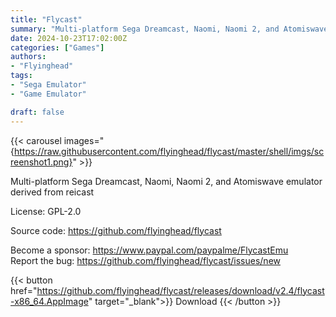 ```yaml
---
title: "Flycast"
summary: "Multi-platform Sega Dreamcast, Naomi, Naomi 2, and Atomiswave emulator derived from reicast"
date: 2024-10-23T17:02:00Z
categories: ["Games"]
authors:
- "Flyinghead"
tags: 
- "Sega Emulator"
- "Game Emulator"

draft: false
---
```


{{< carousel images="{https://raw.githubusercontent.com/flyinghead/flycast/master/shell/imgs/screenshot1.png}" >}}

Multi-platform Sega Dreamcast, Naomi, Naomi 2, and Atomiswave emulator derived from reicast

License: GPL-2.0

Source code: <https://github.com/flyinghead/flycast>

Become a sponsor: <https://www.paypal.com/paypalme/FlycastEmu>  
Report the bug: <https://github.com/flyinghead/flycast/issues/new>  

{{< button href="https://github.com/flyinghead/flycast/releases/download/v2.4/flycast-x86_64.AppImage" target="_blank">}}
Download
{{< /button >}}